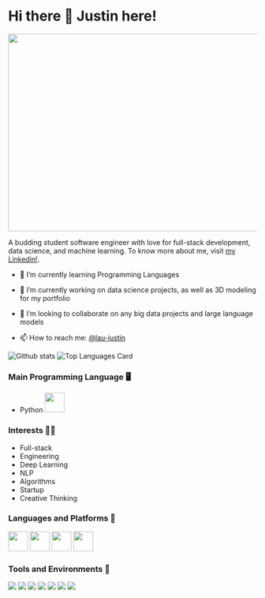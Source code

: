 


# Hi there 👋 Justin here!

<p align="center">
  <img src="https://user-images.githubusercontent.com/28517335/102723167-55adaf00-432c-11eb-80cc-45f32ffd8e3a.jpeg" height="400px" width="1000px">
</p>
<p>
A budding student software engineer with love for full-stack development, data science, and machine learning. To know more about me, visit <a href="https://www.linkedin.com/in/lau-justin/">my Linkedin!</a>.
</p>

- 🌱 I’m currently learning Programming Languages 
- 🔭 I’m currently working on data science projects, as well as 3D modeling for my portfolio 

- 🤝 I’m looking to collaborate on any big data projects and large language models 
- 📫 How to reach me: <a href="https://www.linkedin.com/in/lau-justin/">@lau-justin</a>


![Github stats](https://github-readme-stats.vercel.app/api?username=j-ylau&theme=highcontrast&show_icons=true&count_private=true)
![Top Languages Card](https://github-readme-stats.vercel.app/api/top-langs/?username=j-ylau&layout=compact)


### Main Programming Language :desktop_computer: 
- Python <img src="https://user-images.githubusercontent.com/28517335/102723536-9f979480-432e-11eb-8552-fdb39e939362.png" width="40px">


### Interests 👨‍💻
- Full-stack
- Engineering
- Deep Learning
- NLP
- Algorithms
- Startup
- Creative Thinking


### Languages and Platforms 🦄

<code><img height="40" src="https://raw.githubusercontent.com/shinokada/shinokada/master/assets/python.png"></code>
<code><img height="40" src="https://raw.githubusercontent.com/shinokada/shinokada/master/assets/jupyter-notebook.png"></code>
<code><img height="40" src="https://raw.githubusercontent.com/shinokada/shinokada/master/assets/javascript.png"></code>
<code><img height="40" src="https://raw.githubusercontent.com/shinokada/shinokada/master/assets/visual-studio-code.png"></code>


### Tools and Environments 🔧
<p>
<img src="https://img.shields.io/badge/OS-Windows-organge?logo=Windows">
<img src="https://img.shields.io/badge/OS-Linux-organge?logo=Linux">
<img src="https://img.shields.io/badge/OS-Chrome-organge?logo=Chrome">
<img src="https://img.shields.io/badge/Editor-VSCode-green?logo=Visual%20Studio%20Code">
<img src="https://img.shields.io/badge/Cloud-Azure-green?logo=Microsoft%20Azure">
<img src="https://img.shields.io/badge/Library-scikit-red">
<img src="https://img.shields.io/badge/Library-Tensorflow-red?logo=Tensorflow">
</a>
</p>



